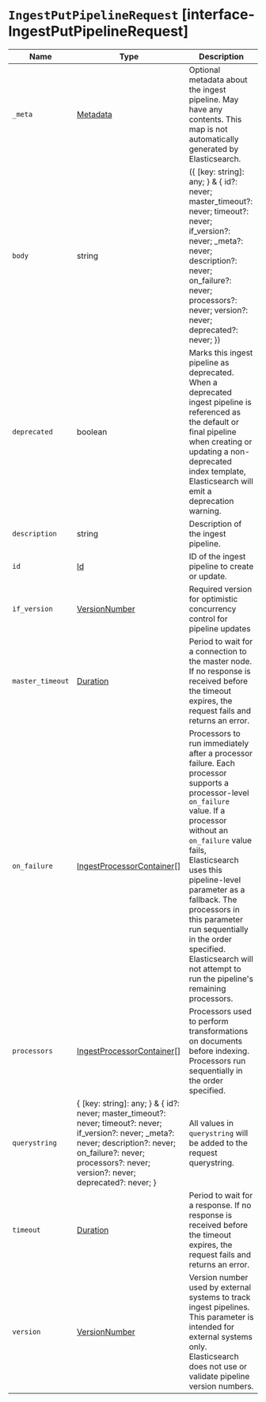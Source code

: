 # `IngestPutPipelineRequest` [interface-IngestPutPipelineRequest]

| Name | Type | Description |
| - | - | - |
| `_meta` | [Metadata](./Metadata.md) | Optional metadata about the ingest pipeline. May have any contents. This map is not automatically generated by Elasticsearch. |
| `body` | string | ({ [key: string]: any; } & { id?: never; master_timeout?: never; timeout?: never; if_version?: never; _meta?: never; description?: never; on_failure?: never; processors?: never; version?: never; deprecated?: never; }) | All values in `body` will be added to the request body. |
| `deprecated` | boolean | Marks this ingest pipeline as deprecated. When a deprecated ingest pipeline is referenced as the default or final pipeline when creating or updating a non-deprecated index template, Elasticsearch will emit a deprecation warning. |
| `description` | string | Description of the ingest pipeline. |
| `id` | [Id](./Id.md) | ID of the ingest pipeline to create or update. |
| `if_version` | [VersionNumber](./VersionNumber.md) | Required version for optimistic concurrency control for pipeline updates |
| `master_timeout` | [Duration](./Duration.md) | Period to wait for a connection to the master node. If no response is received before the timeout expires, the request fails and returns an error. |
| `on_failure` | [IngestProcessorContainer](./IngestProcessorContainer.md)[] | Processors to run immediately after a processor failure. Each processor supports a processor-level `on_failure` value. If a processor without an `on_failure` value fails, Elasticsearch uses this pipeline-level parameter as a fallback. The processors in this parameter run sequentially in the order specified. Elasticsearch will not attempt to run the pipeline's remaining processors. |
| `processors` | [IngestProcessorContainer](./IngestProcessorContainer.md)[] | Processors used to perform transformations on documents before indexing. Processors run sequentially in the order specified. |
| `querystring` | { [key: string]: any; } & { id?: never; master_timeout?: never; timeout?: never; if_version?: never; _meta?: never; description?: never; on_failure?: never; processors?: never; version?: never; deprecated?: never; } | All values in `querystring` will be added to the request querystring. |
| `timeout` | [Duration](./Duration.md) | Period to wait for a response. If no response is received before the timeout expires, the request fails and returns an error. |
| `version` | [VersionNumber](./VersionNumber.md) | Version number used by external systems to track ingest pipelines. This parameter is intended for external systems only. Elasticsearch does not use or validate pipeline version numbers. |
